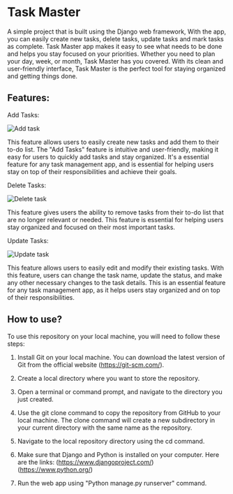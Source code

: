 # Task Master

A simple project that is built using the Django web framework, With the app, you can easily create new tasks, delete tasks, update tasks and mark tasks as complete. Task Master app makes it easy to see what needs to be done and helps you stay focused on your priorities. Whether you need to plan your day, week, or month, Task Master has you covered. With its clean and user-friendly interface, Task Master is the perfect tool for staying organized and getting things done.

## Features:

Add Tasks:

![Add task](https://user-images.githubusercontent.com/114202252/211123288-931f1f56-a794-4f1a-8c79-10f42c3840f4.gif)

This feature allows users to easily create new tasks and add them to their to-do list. The "Add Tasks" feature is intuitive and user-friendly, making it easy for users to quickly add tasks and stay organized. It's a essential feature for any task management app, and is essential for helping users stay on top of their responsibilities and achieve their goals.

Delete Tasks:

![Delete task](https://user-images.githubusercontent.com/114202252/211123387-32724166-5dd2-4e8e-888d-9d65581f48d3.gif)

This feature gives users the ability to remove tasks from their to-do list that are no longer relevant or needed. This feature is essential for helping users stay organized and focused on their most important tasks.

Update Tasks:

![Update task](https://user-images.githubusercontent.com/114202252/211123407-5014bc38-bab5-4a46-b776-39f35e60f85e.gif)

This feature allows users to easily edit and modify their existing tasks. With this feature, users can change the task name, update the status, and make any other necessary changes to the task details. This is an essential feature for any task management app, as it helps users stay organized and on top of their responsibilities.


## How to use?
To use this repository on your local machine, you will need to follow these steps:

1. Install Git on your local machine. You can download the latest version of Git from the official website (https://git-scm.com/).

2. Create a local directory where you want to store the repository.

3. Open a terminal or command prompt, and navigate to the directory you just created.

4. Use the git clone command to copy the repository from GitHub to your local machine. The clone command will create a new subdirectory in your current directory with the same name as the repository.

5. Navigate to the local repository directory using the cd command.

6. Make sure that Django and Python is installed on your computer. Here are the links: (https://www.djangoproject.com/) (https://www.python.org/)

7. Run the web app using "Python manage.py runserver" command.
